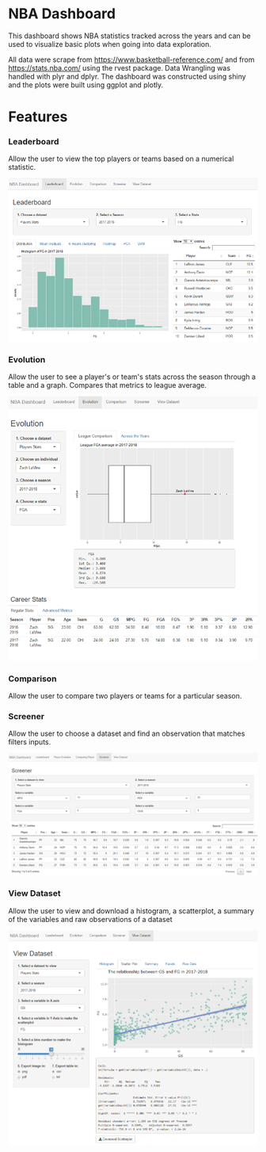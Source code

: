# NBA Dashboard

This dashboard shows NBA statistics tracked across the years and
can be used to visualize basic plots when going into data exploration. 

All data were scrape from https://www.basketball-reference.com/ and from https://stats.nba.com/ using the rvest package.
Data Wrangling was handled with plyr and dplyr.
The dashboard was constructed using shiny and the plots were built using ggplot and plotly.

# Features

### Leaderboard

Allow the user to view the top players or teams based on a numerical statistic.

![Screenshot](screenshots/leaderboard.png)

### Evolution

Allow the user to see a player's or team's stats across the season through a table and a graph. Compares that metrics to league average.

![Screenshot](screenshots/evolution.png)

### Comparison

Allow the user to compare two players or teams for a particular season. 

### Screener

Allow the user to choose a dataset and find an observation that matches filters inputs.

![Screenshot](screenshots/screener.png)

### View Dataset

Allow the user to view and download a histogram, a scatterplot, a summary of the variables and raw observations of a dataset 

![Screenshot](screenshots/view_dataset.png)


